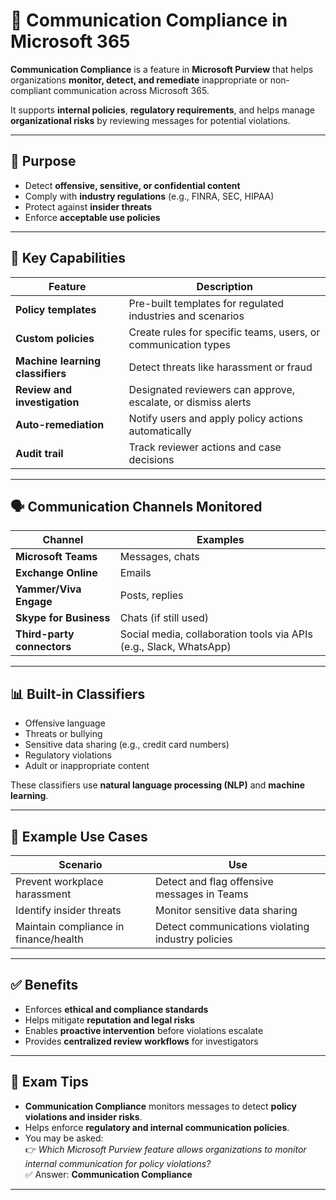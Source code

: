 # 📡 Communication Compliance in Microsoft 365

**Communication Compliance** is a feature in **Microsoft Purview** that helps organizations **monitor, detect, and remediate** inappropriate or non-compliant communication across Microsoft 365.

It supports **internal policies**, **regulatory requirements**, and helps manage **organizational risks** by reviewing messages for potential violations.

---

## 🎯 Purpose

- Detect **offensive, sensitive, or confidential content**
- Comply with **industry regulations** (e.g., FINRA, SEC, HIPAA)
- Protect against **insider threats**
- Enforce **acceptable use policies**

---

## 🧰 Key Capabilities

| Feature                      | Description |
|-----------------------------|-------------|
| **Policy templates**         | Pre-built templates for regulated industries and scenarios |
| **Custom policies**          | Create rules for specific teams, users, or communication types |
| **Machine learning classifiers** | Detect threats like harassment or fraud |
| **Review and investigation** | Designated reviewers can approve, escalate, or dismiss alerts |
| **Auto-remediation**         | Notify users and apply policy actions automatically |
| **Audit trail**              | Track reviewer actions and case decisions |

---

## 🗣️ Communication Channels Monitored

| Channel              | Examples |
|----------------------|----------|
| **Microsoft Teams**   | Messages, chats |
| **Exchange Online**   | Emails |
| **Yammer/Viva Engage**| Posts, replies |
| **Skype for Business**| Chats (if still used) |
| **Third-party connectors** | Social media, collaboration tools via APIs (e.g., Slack, WhatsApp) |

---

## 📊 Built-in Classifiers

- Offensive language
- Threats or bullying
- Sensitive data sharing (e.g., credit card numbers)
- Regulatory violations
- Adult or inappropriate content

These classifiers use **natural language processing (NLP)** and **machine learning**.

---

## 🧾 Example Use Cases

| Scenario                                | Use |
|-----------------------------------------|-----|
| Prevent workplace harassment            | Detect and flag offensive messages in Teams |
| Identify insider threats                | Monitor sensitive data sharing |
| Maintain compliance in finance/health   | Detect communications violating industry policies |

---

## ✅ Benefits

- Enforces **ethical and compliance standards**
- Helps mitigate **reputation and legal risks**
- Enables **proactive intervention** before violations escalate
- Provides **centralized review workflows** for investigators

---

## 📝 Exam Tips

- **Communication Compliance** monitors messages to detect **policy violations and insider risks**.
- Helps enforce **regulatory and internal communication policies**.
- You may be asked:  
  👉 *Which Microsoft Purview feature allows organizations to monitor internal communication for policy violations?*  
  ✅ Answer: **Communication Compliance**

---